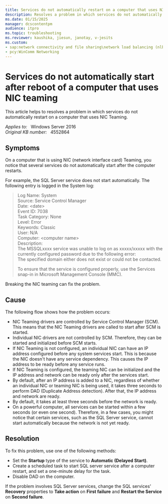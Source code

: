 ```yaml
---
title: Services do not automatically restart on a computer that uses NIC Teaming
description: Resolves a problem in which services do not automatically restart on a computer that uses NIC Teaming.
ms.date: 01/15/2025
manager: dcscontentpm
audience: itpro
ms.topic: troubleshooting
ms.reviewer: kaushika, jiesun, janotay, v-jesits
ms.custom:
- sap:network connectivity and file sharing\network load balancing (nlb)
- pcy:WinComm Networking
---
```

# Services do not automatically start after reboot of a computer that uses NIC teaming

This article helps to resolves a problem in which services do not automatically restart on a computer that uses NIC Teaming.

_Applies to:_ &nbsp; Windows Server 2016  
_Original KB number:_ &nbsp; 4552864

## Symptoms

On a computer that is using NIC (network interface card) Teaming, you notice that several services do not automatically start after the computer restarts.

For example, the SQL Server service does not start automatically. The following entry is logged in the System log:  
> Log Name:      System  
Source:        Service Control Manager  
Date:         \<date>  
Event ID:      7038  
Task Category: None  
Level:         Error  
Keywords:      Classic  
User:          N/A  
Computer:     \<computer name>  
Description:  
The MSSQLxxxx service was unable to log on as xxxxx/xxxxx with the currently configured password due to the following error:  
The specified domain either does not exist or could not be contacted.
>  
> To ensure that the service is configured properly, use the Services snap-in in Microsoft Management Console (MMC).  

Breaking the NIC teaming can fix the problem.

## Cause

The following flow shows how the problem occurs:

- NIC Teaming drivers are controlled by Service Control Manager (SCM). This  means that the NIC Teaming drivers are called to start after SCM is started.
- Individual NIC drivers are not controlled by SCM. Therefore, they can be started and initialized before SCM starts.
- If NIC Teaming is not configured, an individual NIC can have an IP address configured before any system services start. This is because the NIC doesn't have any service dependency. This causes the IP address to be ready before any service runs.
- If NIC Teaming is configured, the teaming NIC can be initialized and the IP address and network can be ready only after the services start.
- By default, after an IP address is added to a NIC, regardless of whether an individual NIC or teaming NIC is being used, it takes three seconds to perform DAD (Duplicate Address detection). After that, the IP address and network are ready.
- By default, it takes at least three seconds before the network is ready.
- On a powerful computer, all services can be started within a few seconds (or even one second). Therefore, in a few cases, you might notice that certain services, such as the SQL Server service, cannot start automatically because the network is not yet ready.

## Resolution

To fix this problem, use one of the following methods:

- Set the **Startup** type of the service to **Automatic (Delayed Start)**.
- Create a scheduled task to start SQL server service after a computer restart, and set a one-minute delay for the task.
- Disable DAD on the computer.
  
If the problem involves SQL Server services, change the SQL services' **Recovery** properties to **Take action** on **First failure** and **Restart the Service** on **Second failure**.
